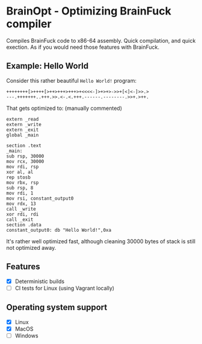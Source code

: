 # BrainOpt - Optimizing BrainFuck compiler

Compiles BrainFuck code to x86-64 assembly.
Quick compilation, and quick exection.
As if you would need those features with BrainFuck.

## Example: Hello World

Consider this rather beautiful `Hello World!` program:

```brainfuck
++++++++[>++++[>++>+++>+++>+<<<<-]>+>+>->>+[<]<-]>>.>
---.+++++++..+++.>>.<-.<.+++.------.--------.>>+.>++.
```

That gets optimized to: (manually commented)

```assembly
extern _read
extern _write
extern _exit
global _main

section .text
_main:
sub rsp, 30000
mov rcx, 30000
mov rdi, rsp
xor al, al
rep stosb
mov rbx, rsp
sub rsp, 8
mov rdi, 1
mov rsi, constant_output0
mov rdx, 13
call _write
xor rdi, rdi
call _exit
section .data
constant_output0: db "Hello World!",0xa
```

It's rather well optimized fast, although cleaning 30000 bytes of stack is still not optimized away.


## Features

- [x] Deterministic builds
- [ ] CI tests for Linux (using Vagrant locally)

## Operating system support

- [x] Linux
- [x] MacOS
- [ ] Windows
